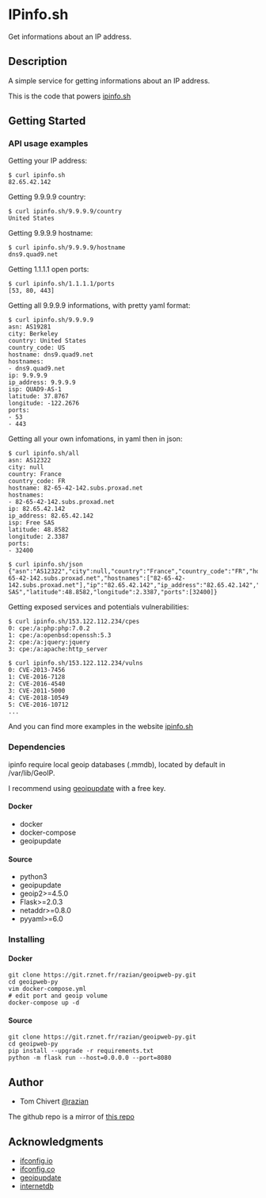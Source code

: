# IPinfo.sh

Get informations about an IP address.

## Description

A simple service for getting informations about an IP address.

This is the code that powers [ipinfo.sh](https://ipinfo.sh)

## Getting Started

### API usage examples

Getting your IP address:
```
$ curl ipinfo.sh
82.65.42.142
```

Getting 9.9.9.9 country:
```
$ curl ipinfo.sh/9.9.9.9/country
United States
```

Getting 9.9.9.9 hostname:
```
$ curl ipinfo.sh/9.9.9.9/hostname
dns9.quad9.net
```

Getting 1.1.1.1 open ports:
```
$ curl ipinfo.sh/1.1.1.1/ports
[53, 80, 443]
```

Getting all 9.9.9.9 informations, with pretty yaml format:
```
$ curl ipinfo.sh/9.9.9.9
asn: AS19281
city: Berkeley
country: United States
country_code: US
hostname: dns9.quad9.net
hostnames:
- dns9.quad9.net
ip: 9.9.9.9
ip_address: 9.9.9.9
isp: QUAD9-AS-1
latitude: 37.8767
longitude: -122.2676
ports:
- 53
- 443
```

Getting all your own infomations, in yaml then in json:
```
$ curl ipinfo.sh/all
asn: AS12322
city: null
country: France
country_code: FR
hostname: 82-65-42-142.subs.proxad.net
hostnames:
- 82-65-42-142.subs.proxad.net
ip: 82.65.42.142
ip_address: 82.65.42.142
isp: Free SAS
latitude: 48.8582
longitude: 2.3387
ports:
- 32400

$ curl ipinfo.sh/json
{"asn":"AS12322","city":null,"country":"France","country_code":"FR","hostname":"82-65-42-142.subs.proxad.net","hostnames":["82-65-42-142.subs.proxad.net"],"ip":"82.65.42.142","ip_address":"82.65.42.142","isp":"Free SAS","latitude":48.8582,"longitude":2.3387,"ports":[32400]}
```

Getting exposed services and potentials vulnerabilities:
```
$ curl ipinfo.sh/153.122.112.234/cpes
0: cpe:/a:php:php:7.0.2
1: cpe:/a:openbsd:openssh:5.3
2: cpe:/a:jquery:jquery
3: cpe:/a:apache:http_server

$ curl ipinfo.sh/153.122.112.234/vulns
0: CVE-2013-7456
1: CVE-2016-7128
2: CVE-2016-4540
3: CVE-2011-5000
4: CVE-2018-10549
5: CVE-2016-10712
...
```

And you can find more examples in the website [ipinfo.sh](https://ipinfo.sh)

### Dependencies

ipinfo require local geoip databases (.mmdb), located by default in /var/lib/GeoIP.

I recommend using [geoipupdate](https://github.com/maxmind/geoipupdate) with a free key.

#### Docker

 - docker
 - docker-compose
 - geoipupdate

#### Source

 - python3
 - geoipupdate
 - geoip2>=4.5.0
 - Flask>=2.0.3
 - netaddr>=0.8.0
 - pyyaml>=6.0

### Installing

#### Docker
```
git clone https://git.rznet.fr/razian/geoipweb-py.git
cd geoipweb-py
vim docker-compose.yml
# edit port and geoip volume
docker-compose up -d
```

#### Source
```
git clone https://git.rznet.fr/razian/geoipweb-py.git
cd geoipweb-py
pip install --upgrade -r requirements.txt
python -m flask run --host=0.0.0.0 --port=8080
```

## Author

 - Tom Chivert [@razian](https://rznet.fr/)

The github repo is a mirror of [this repo](https://git.rznet.fr/razian/geoipweb-py)

## Acknowledgments

* [ifconfig.io](https://github.com/georgyo/ifconfig.io)
* [ifconfig.co](https://github.com/mpolden/echoip)
* [geoipupdate](https://github.com/maxmind/geoipupdate)
* [internetdb](https://internetdb.shodan.io/)
